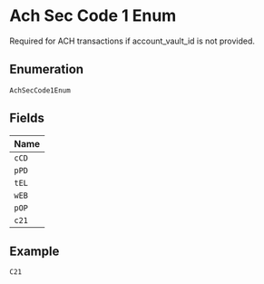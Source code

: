 
# Ach Sec Code 1 Enum

Required for ACH transactions if account_vault_id is not provided.

## Enumeration

`AchSecCode1Enum`

## Fields

| Name |
|  --- |
| `cCD` |
| `pPD` |
| `tEL` |
| `wEB` |
| `pOP` |
| `c21` |

## Example

```
C21
```

